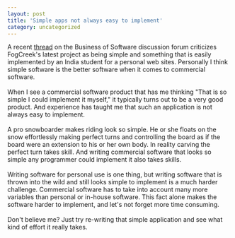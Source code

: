 ```yaml
---
layout: post
title: 'Simple apps not always easy to implement'
category: uncategorized
---
```


A recent <a href="http://discuss.joelonsoftware.com/default.asp?biz.5.157898">thread</a> on the Business of Software discussion forum criticizes FogCreek's latest project as being simple and something that is easily implemented by an India student for a personal web sites.  Personally I think simple software is the better software when it comes to commercial software.<br /><br />When I see a commercial software product that has me thinking "That is so simple I could implement it myself," it typically turns out to be a very good product.  And experience has taught me that such an application is not always easy to implement.  <br /><br />A pro snowboarder makes riding look so simple.  He or she floats on the snow effortlessly making perfect turns and controlling the board as if the board were an extension to his or her own body.  In reality carving the perfect turn takes skill.  And writing commercial software that looks so simple any programmer could implement it also takes skills.<br /><br />Writing software for personal use is one thing, but writing software that is thrown into the wild and still looks simple to implement is a much harder challenge.  Commercial software has to take into account many more variables than personal or in-house software.  This fact alone makes the software harder to implement, and let's not forget more time consuming.<br /><br />Don't believe me?  Just try re-writing that simple application and see what kind of effort it really takes.
